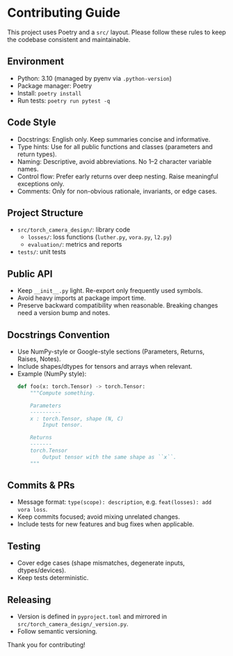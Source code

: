 # Contributing Guide

This project uses Poetry and a `src/` layout. Please follow these rules to keep the codebase consistent and maintainable.

## Environment
- Python: 3.10 (managed by pyenv via `.python-version`)
- Package manager: Poetry
- Install: `poetry install`
- Run tests: `poetry run pytest -q`

## Code Style
- Docstrings: English only. Keep summaries concise and informative.
- Type hints: Use for all public functions and classes (parameters and return types).
- Naming: Descriptive, avoid abbreviations. No 1–2 character variable names.
- Control flow: Prefer early returns over deep nesting. Raise meaningful exceptions only.
- Comments: Only for non-obvious rationale, invariants, or edge cases.

## Project Structure
- `src/torch_camera_design/`: library code
  - `losses/`: loss functions (`luther.py`, `vora.py`, `l2.py`)
  - `evaluation/`: metrics and reports
- `tests/`: unit tests

## Public API
- Keep `__init__.py` light. Re-export only frequently used symbols.
- Avoid heavy imports at package import time.
- Preserve backward compatibility when reasonable. Breaking changes need a version bump and notes.

## Docstrings Convention
- Use NumPy-style or Google-style sections (Parameters, Returns, Raises, Notes).
- Include shapes/dtypes for tensors and arrays when relevant.
- Example (NumPy style):
  ```python
  def foo(x: torch.Tensor) -> torch.Tensor:
      """Compute something.

      Parameters
      ----------
      x : torch.Tensor, shape (N, C)
          Input tensor.

      Returns
      -------
      torch.Tensor
          Output tensor with the same shape as ``x``.
      """
  ```

## Commits & PRs
- Message format: `type(scope): description`, e.g. `feat(losses): add vora loss`.
- Keep commits focused; avoid mixing unrelated changes.
- Include tests for new features and bug fixes when applicable.

## Testing
- Cover edge cases (shape mismatches, degenerate inputs, dtypes/devices).
- Keep tests deterministic.

## Releasing
- Version is defined in `pyproject.toml` and mirrored in `src/torch_camera_design/_version.py`.
- Follow semantic versioning.

Thank you for contributing!
